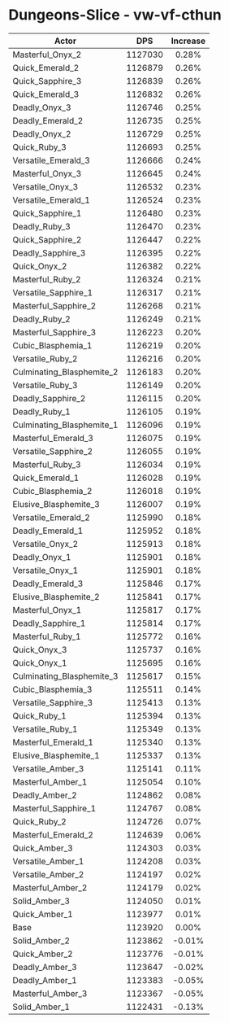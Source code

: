 # Dungeons-Slice - vw-vf-cthun
| Actor | DPS | Increase |
|---|:---:|:---:|
|Masterful_Onyx_2|1127030|0.28%|
|Quick_Emerald_2|1126879|0.26%|
|Quick_Sapphire_3|1126839|0.26%|
|Quick_Emerald_3|1126832|0.26%|
|Deadly_Onyx_3|1126746|0.25%|
|Deadly_Emerald_2|1126735|0.25%|
|Deadly_Onyx_2|1126729|0.25%|
|Quick_Ruby_3|1126693|0.25%|
|Versatile_Emerald_3|1126666|0.24%|
|Masterful_Onyx_3|1126645|0.24%|
|Versatile_Onyx_3|1126532|0.23%|
|Versatile_Emerald_1|1126524|0.23%|
|Quick_Sapphire_1|1126480|0.23%|
|Deadly_Ruby_3|1126470|0.23%|
|Quick_Sapphire_2|1126447|0.22%|
|Deadly_Sapphire_3|1126395|0.22%|
|Quick_Onyx_2|1126382|0.22%|
|Masterful_Ruby_2|1126324|0.21%|
|Versatile_Sapphire_1|1126317|0.21%|
|Masterful_Sapphire_2|1126268|0.21%|
|Deadly_Ruby_2|1126249|0.21%|
|Masterful_Sapphire_3|1126223|0.20%|
|Cubic_Blasphemia_1|1126219|0.20%|
|Versatile_Ruby_2|1126216|0.20%|
|Culminating_Blasphemite_2|1126183|0.20%|
|Versatile_Ruby_3|1126149|0.20%|
|Deadly_Sapphire_2|1126115|0.20%|
|Deadly_Ruby_1|1126105|0.19%|
|Culminating_Blasphemite_1|1126096|0.19%|
|Masterful_Emerald_3|1126075|0.19%|
|Versatile_Sapphire_2|1126055|0.19%|
|Masterful_Ruby_3|1126034|0.19%|
|Quick_Emerald_1|1126028|0.19%|
|Cubic_Blasphemia_2|1126018|0.19%|
|Elusive_Blasphemite_3|1126007|0.19%|
|Versatile_Emerald_2|1125990|0.18%|
|Deadly_Emerald_1|1125952|0.18%|
|Versatile_Onyx_2|1125913|0.18%|
|Deadly_Onyx_1|1125901|0.18%|
|Versatile_Onyx_1|1125901|0.18%|
|Deadly_Emerald_3|1125846|0.17%|
|Elusive_Blasphemite_2|1125841|0.17%|
|Masterful_Onyx_1|1125817|0.17%|
|Deadly_Sapphire_1|1125814|0.17%|
|Masterful_Ruby_1|1125772|0.16%|
|Quick_Onyx_3|1125737|0.16%|
|Quick_Onyx_1|1125695|0.16%|
|Culminating_Blasphemite_3|1125617|0.15%|
|Cubic_Blasphemia_3|1125511|0.14%|
|Versatile_Sapphire_3|1125413|0.13%|
|Quick_Ruby_1|1125394|0.13%|
|Versatile_Ruby_1|1125349|0.13%|
|Masterful_Emerald_1|1125340|0.13%|
|Elusive_Blasphemite_1|1125337|0.13%|
|Versatile_Amber_3|1125141|0.11%|
|Masterful_Amber_1|1125054|0.10%|
|Deadly_Amber_2|1124862|0.08%|
|Masterful_Sapphire_1|1124767|0.08%|
|Quick_Ruby_2|1124726|0.07%|
|Masterful_Emerald_2|1124639|0.06%|
|Quick_Amber_3|1124303|0.03%|
|Versatile_Amber_1|1124208|0.03%|
|Versatile_Amber_2|1124197|0.02%|
|Masterful_Amber_2|1124179|0.02%|
|Solid_Amber_3|1124050|0.01%|
|Quick_Amber_1|1123977|0.01%|
|Base|1123920|0.00%|
|Solid_Amber_2|1123862|-0.01%|
|Quick_Amber_2|1123776|-0.01%|
|Deadly_Amber_3|1123647|-0.02%|
|Deadly_Amber_1|1123383|-0.05%|
|Masterful_Amber_3|1123367|-0.05%|
|Solid_Amber_1|1122431|-0.13%|
